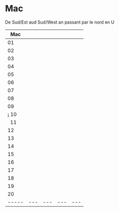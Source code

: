 # Mac

De Sud/Est aud Sud/West an passant par le nord en U

| Mac |   |   |   |   |  
|-----|---|---|---|---|  
|  01 |   |   |   |   |  
|  02 |   |   |   |   |
|  03 |   |   |   |   |
|  04 |   |   |   |   |
|  05 |   |   |   |   |
|  06 |   |   |   |   |
|  07 |   |   |   |   |
|  08 |   |   |   |   |
|  09 |   |   |   |   |
¡  10 |   |   |   |   |
|  11 |   |   |   |   |
|  12 |   |   |   |   |
|  13 |   |   |   |   |
|  14 |   |   |   |   |
|  15 |   |   |   |   |
|  16 |   |   |   |   |
|  17 |   |   |   |   |
|  18 |   |   |   |   |
|  19 |   |   |   |   |
|  20 |   |   |   |   |
|-----|---|---|---|---|

